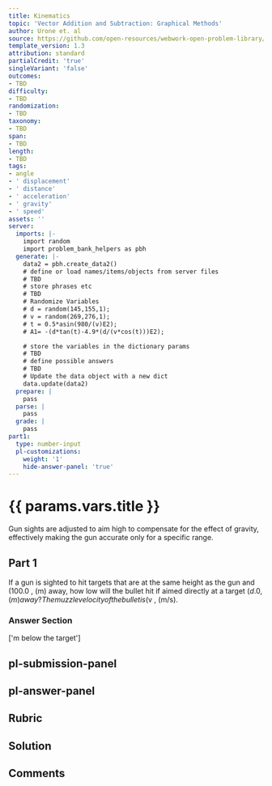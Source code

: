 ```yaml
---
title: Kinematics
topic: 'Vector Addition and Subtraction: Graphical Methods'
author: Urone et. al
source: https://github.com/open-resources/webwork-open-problem-library/tree/master/Contrib/BrockPhysics/College_Physics_Urone/3.Two_Dimensional_Kinematics/Projectile_Motion/NU_U17-03-04-021.pg
template_version: 1.3
attribution: standard
partialCredit: 'true'
singleVariant: 'false'
outcomes:
- TBD
difficulty:
- TBD
randomization:
- TBD
taxonomy:
- TBD
span:
- TBD
length:
- TBD
tags:
- angle
- ' displacement'
- ' distance'
- ' acceleration'
- ' gravity'
- ' speed'
assets: ''
server:
  imports: |-
    import random
    import problem_bank_helpers as pbh
  generate: |-
    data2 = pbh.create_data2()
    # define or load names/items/objects from server files
    # TBD
    # store phrases etc
    # TBD
    # Randomize Variables
    # d = random(145,155,1);
    # v = random(269,276,1);
    # t = 0.5*asin(980/(v)E2);
    # A1= -(d*tan(t)-4.9*(d/(v*cos(t)))E2);

    # store the variables in the dictionary params
    # TBD
    # define possible answers
    # TBD
    # Update the data object with a new dict
    data.update(data2)
  prepare: |
    pass
  parse: |
    pass
  grade: |
    pass
part1:
  type: number-input
  pl-customizations:
    weight: '1'
    hide-answer-panel: 'true'
---
```


# {{ params.vars.title }} 


Gun sights are adjusted to aim high to compensate for the effect of gravity, effectively making the gun accurate only for a specific range.

## Part 1 
If a gun is sighted to hit targets that are at the same height as the gun and (100.0 , (m) away, how low will the bullet hit if aimed directly at a target ($d.0 , (m) away? The muzzle velocity of the bullet is ($v , (m/s). 


 ### Answer Section
['m below the target']

## pl-submission-panel 


## pl-answer-panel 


## Rubric 


## Solution 


## Comments 


